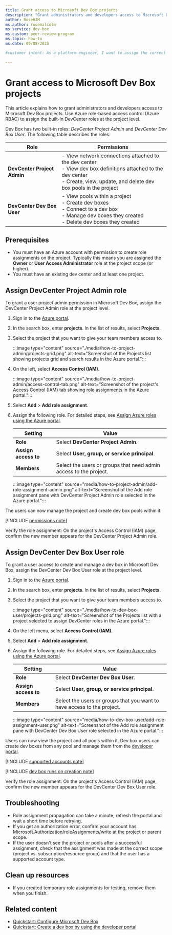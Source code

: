 ```yaml
---
title: Grant access to Microsoft Dev Box projects
description: "Grant administrators and developers access to Microsoft Dev Box projects by assigning DevCenter roles at the project level."
author: RoseHJM
ms.author: rosemalcolm
ms.service: dev-box
ms.custom: peer-review-program
ms.topic: how-to
ms.date: 09/08/2025

#customer intent: As a platform engineer, I want to assign the correct roles so that team members can manage projects and create dev boxes.

---
```


# Grant access to Microsoft Dev Box projects

This article explains how to grant administrators and developers access to Microsoft Dev Box projects. Use Azure role-based access control (Azure RBAC) to assign the built-in DevCenter roles at the project level.

Dev Box has two built-in roles: *DevCenter Project Admin* and *DevCenter Dev Box User*. The following table describes the roles:

| Role                        | Permissions                                                                                           |
|-----------------------------|-------------------------------------------------------------------------------------------------------|
| **DevCenter Project Admin** | - View network connections attached to the dev center<br>- View dev box definitions attached to the dev center<br>- Create, view, update, and delete dev box pools in the project |
| **DevCenter Dev Box User**  | - View pools within a project<br>- Create dev boxes<br>- Connect to a dev box<br>- Manage dev boxes they created<br>- Delete dev boxes they created |

## Prerequisites

- You must have an Azure account with permission to create role assignments on the project. Typically this means you are assigned the **Owner** or **User Access Administrator** role at the project scope (or higher).
- You must have an existing dev center and at least one project.

## Assign DevCenter Project Admin role

To grant a user project admin permission in Microsoft Dev Box, assign the DevCenter Project Admin role at the project level.

1. Sign in to the [Azure portal](https://portal.azure.com).

1. In the search box, enter **projects**. In the list of results, select **Projects**.

1. Select the project that you want to give your team members access to.

   :::image type="content" source="./media/how-to-project-admin/projects-grid.png" alt-text="Screenshot of the Projects list showing projects grid and search results in the Azure portal.":::

1. On the left, select **Access Control (IAM)**.

   :::image type="content" source="./media/how-to-project-admin/access-control-tab.png" alt-text="Screenshot of the project's Access Control (IAM) tab showing role assignments in the Azure portal.":::

1. Select **Add** > **Add role assignment**.

1. Assign the following role. For detailed steps, see [Assign Azure roles using the Azure portal](/role-based-access-control/role-assignments-portal).

   | Setting | Value |
   | --- | --- |
   | **Role** | Select **DevCenter Project Admin**. |
   | **Assign access to** | Select **User, group, or service principal**. |
   | **Members** | Select the users or groups that need admin access to the project. |

   :::image type="content" source="media/how-to-project-admin/add-role-assignment-admin.png" alt-text="Screenshot of the Add role assignment pane with DevCenter Project Admin role selected in the Azure portal.":::

The users can now manage the project and create dev box pools within it.

[!INCLUDE [permissions note](./includes/note-permission-to-create-dev-box.md)]

Verify the role assignment: On the project's Access Control (IAM) page, confirm the new member appears for the DevCenter Project Admin role.

## Assign DevCenter Dev Box User role

To grant a user access to create and manage a dev box in Microsoft Dev Box, assign the DevCenter Dev Box User role at the project level.

1. Sign in to the [Azure portal](https://portal.azure.com).

1. In the search box, enter **projects**. In the list of results, select **Projects**.

1. Select the project that you want to give your team members access to.

   :::image type="content" source="./media/how-to-dev-box-user/projects-grid.png" alt-text="Screenshot of the Projects list with a project selected to assign DevCenter roles in the Azure portal.":::

1. On the left menu, select **Access Control (IAM)**.

1. Select **Add** > **Add role assignment**.

1. Assign the following role. For detailed steps, see [Assign Azure roles using the Azure portal](/role-based-access-control/role-assignments-portal).

   | Setting | Value |
   | --- | --- |
   | **Role** | Select **DevCenter Dev Box User**. |
   | **Assign access to** | Select **User, group, or service principal**. |
   | **Members** | Select the users or groups that you want to have access to the project. |

   :::image type="content" source="media/how-to-dev-box-user/add-role-assignment-user.png" alt-text="Screenshot of the Add role assignment pane with DevCenter Dev Box User role selected in the Azure portal.":::

Users can now view the project and all pools within it. Dev box users can create dev boxes from any pool and manage them from the [developer portal](https://aka.ms/devbox-portal).

[!INCLUDE [supported accounts note](./includes/note-supported-accounts.md)]

[!INCLUDE [dev box runs on creation note](./includes/note-dev-box-runs-on-creation.md)]

Verify the role assignment: On the project's Access Control (IAM) page, confirm the new member appears for the DevCenter Dev Box User role.

## Troubleshooting

- Role assignment propagation can take a minute; refresh the portal and wait a short time before retrying.
- If you get an authorization error, confirm your account has Microsoft.Authorization/roleAssignments/write at the project or parent scope.
- If the user doesn't see the project or pools after a successful assignment, check that the assignment was made at the correct scope (project vs. subscription/resource group) and that the user has a supported account type.

## Clean up resources

- If you created temporary role assignments for testing, remove them when you finish.

## Related content

- [Quickstart: Configure Microsoft Dev Box](quickstart-configure-dev-box-service.md)
- [Quickstart: Create a dev box by using the developer portal](quickstart-create-dev-box.md)
